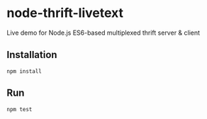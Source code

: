 node-thrift-livetext
====================

Live demo for Node.js ES6-based multiplexed thrift server & client

## Installation

`npm install`

## Run

`npm test`
